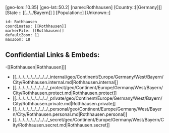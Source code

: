 ﻿---
location: [50.2,10.35]
mapzoom: [7,12] 
mapmarker: city 
type: City
tags:
- geo/City


SpocWebEntityId: 33792
isDeleted: false
confidential: public

---
[geo-lon::10.35]
[geo-lat::50.2]
[name::Rothhausen]
[Country::[[Germany]]]
[State :: [[../../Bayern]] ]
[Population::]
[Unknown::]


```leaflet
id: Rothhausen
coordinates: [[Rothhausen]]
markerFile: [[Rothhausen]]
defaultZoom: 11 
maxZoom: 18
```


## Confidential Links & Embeds: 
-[[Rothhausen|Rothhausen]]] 
- [[../../../../../../../../_internal/geo/Continent/Europe/Germany/West/Bayern/City/Rothhausen.internal.md|Rothhausen.internal]] 
- [[../../../../../../../../_protect/geo/Continent/Europe/Germany/West/Bayern/City/Rothhausen.protect.md|Rothhausen.protect]] 
- [[../../../../../../../../_private/geo/Continent/Europe/Germany/West/Bayern/City/Rothhausen.private.md|Rothhausen.private]] 
- [[../../../../../../../../_personal/geo/Continent/Europe/Germany/West/Bayern/City/Rothhausen.personal.md|Rothhausen.personal]] 
- [[../../../../../../../../_secret/geo/Continent/Europe/Germany/West/Bayern/City/Rothhausen.secret.md|Rothhausen.secret]] 
